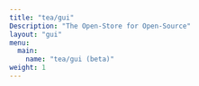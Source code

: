 ```yaml
---
title: "tea/gui"
Description: "The Open-Store for Open-Source"
layout: "gui"
menu:
  main:
    name: "tea/gui (beta)"
weight: 1
---
```

